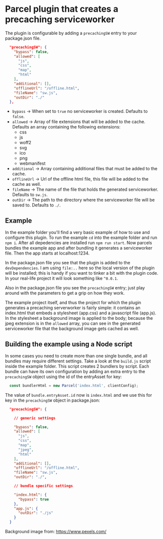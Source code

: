 # Parcel plugin that creates a precaching serviceworker

The plugin is configurable by adding a `precachingSW` entry to your package.json file.

```json
  "precachingSW": {
    "bypass": false,
    "allowed": [
      "js",
      "css",
      "map",
      "html"
    ],
    "additional": [],
    "offlineUrl": "/offline.html",
    "fileName": "sw.js",
    "outDir": "./"
  },
```

- `bypass` &rarr; When set to `true` no serviceworker is created. Defaults to `false`.
- `allowed` &rarr; Array of file extensions that will be added to the cache. Defaults an array containing the following extensions:
  - css
  - js
  - woff2
  - svg
  - ico
  - png
  - webmanifest
- `additional` &rarr; Array containing additional files that must be added to the cache.
- `offlineUrl` &rarr; Url of the offline html file, this file will be added to the cache as well.
- `fileName` &rarr; The name of the file that holds the generated serviceworker. Defaults to `sw.js`.
- `outDir` &rarr; The path to the directory where the serviceworker file will be saved to. Defaults to `./`.


## Example

In the example folder you'll find a very basic example of how to use and configure this plugin. To run the example `cd` into the example folder and run `npm i`. After all depedencies are installed run `npm run start`. Now parcels bundles the example app and after bundling it generates a serviceworker file. Then the app starts at localhost:1234.

In the package.json file you see that the plugin is added to the `devDependencies`. I am using `file:..` here so the local version of the plugin will be installed; this is handy if you want to tinker a bit with the plugin code. In your real-life project it will look something like `^0.0.1`.

Also in the package.json file you see the `precachingSW` entry; just play around with the parameters to get a grip on how they work.

The example project itself, and thus the project for which the plugin generates a precaching serverworker is fairly simple: it contains an index.html that embeds a stylesheet (app.css) and a javascript file (app.js). In the stylesheet a background image is applied to the body; because the jpeg extension is in the `allowed` array, you can see in the generated serviceworker file that the background image gets cached as well.


## Building the example using a Node script

In some cases you need to create more than one single bundle, and all bundles may require different settings. Take a look at the `build.js` script inside the example folder. This script creates 2 bundlers by script. Each bundle can have its own configuration by adding an extra entry to the `precachingSW` object using the id of the entryAsset for key:

```javascript
  const bundlerHtml = new Parcel('index.html', clientConfig);
```
The value of `bundle.entryAsset.id` now is `index.html` and we use this for key in the `precachingSW` object in package.json:

```json
  "precachingSW": {

    // generic settings

    "bypass": false,
    "allowed": [
      "js",
      "css",
      "map",
      "jpeg",
      "html"
    ],
    "additional": [],
    "offlineUrl": "/offline.html",
    "fileName": "sw.js",
    "outDir": "./",

    // bundle specific settings

    "index.html": {
      "bypass": true
    },
    "app.js": {
      "outDir": "./js"
    }
  }
```




Background image from: https://www.pexels.com/